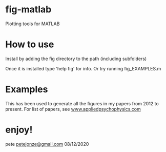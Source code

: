 # fig-matlab
 Plotting tools for MATLAB

# How to use
Install by adding the fig directory to the path (including subfolders)

Once it is installed type 'help fig' for info. Or try running fig_EXAMPLES.m

# Examples
This has been used to generate all the figures in my papers from 2012 to present. For list of papers, see www.appliedpsychophysics.com

# enjoy!
pete <petejonze@gmail.com>
08/12/2020